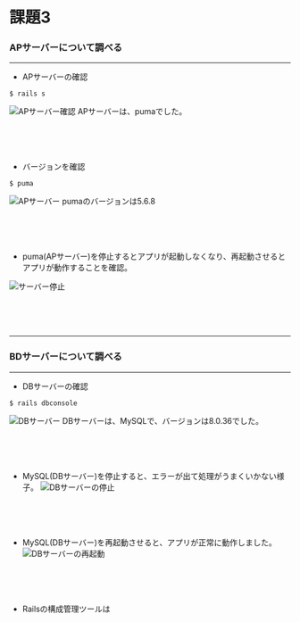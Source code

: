 # 課題3

###  APサーバーについて調べる

---

* APサーバーの確認

```
$ rails s
```

![APサーバー確認](/RaiseTech_WS/lecture-img/aplog.png)
APサーバーは、pumaでした。

<br>
<br>
<br>

* バージョンを確認

```
$ puma
```

![APサーバー](/RaiseTech_WS/lecture-img/puma.png)
pumaのバージョンは5.6.8

<br>
<br>
<br>

* puma(APサーバー)を停止するとアプリが起動しなくなり、再起動させるとアプリが動作することを確認。

![サーバー停止](/RaiseTech_WS/lecture-img/apstop.png)

<br>
<br>
<br>

---


### BDサーバーについて調べる

---

* DBサーバーの確認

```
$ rails dbconsole
```

![DBサーバー](/RaiseTech_WS/lecture-img/dblog.png)
DBサーバーは、MySQLで、バージョンは8.0.36でした。

<br>
<br>
<br>

* MySQL(DBサーバー)を停止すると、エラーが出て処理がうまくいかない様子。
![DBサーバーの停止](RaiseTech_WS/lecture-img/mysql_stop.png)

<br>
<br>
<br>

* MySQL(DBサーバー)を再起動させると、アプリが正常に動作しました。
![DBサーバーの再起動](RaiseTech_WS/lecture-img/mysql_restart.png)

<br>
<br>
<br>

* Railsの構成管理ツールは